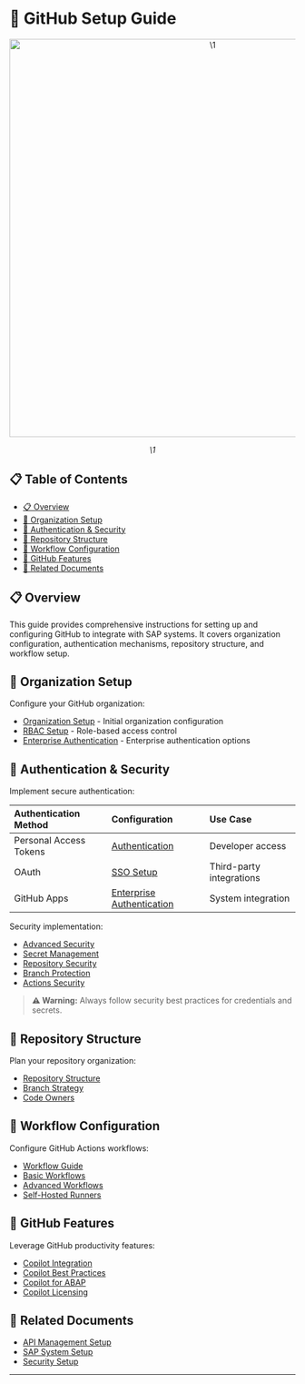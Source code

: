 # 🔧 GitHub Setup Guide

<div align="center" class="svg-container">
  <!-- Using both object and img as fallback for maximum compatibility -->
  <object type="image/svg+xml" data="\1" style="width: 700px; max-width: 100%;" aria-label="\1">
    <img src="\1" alt="\1" width="700" />
  </object>
  
  *\1*
</div>

## 📋 Table of Contents

- [📋 Overview](#-overview)
- [🏢 Organization Setup](#-organization-setup)
- [🔐 Authentication & Security](#-authentication--security)
- [📂 Repository Structure](#-repository-structure)
- [🔄 Workflow Configuration](#-workflow-configuration)
- [🤖 GitHub Features](#-github-features)
- [🔗 Related Documents](#-related-documents)

## 📋 Overview

This guide provides comprehensive instructions for setting up and configuring GitHub to integrate with SAP systems. It covers organization configuration, authentication mechanisms, repository structure, and workflow setup.

## 🏢 Organization Setup

Configure your GitHub organization:

- [Organization Setup](./organization-setup.md) - Initial organization configuration
- [RBAC Setup](./rbac-setup.md) - Role-based access control
- [Enterprise Authentication](./enterprise-authentication.md) - Enterprise authentication options

## 🔐 Authentication & Security

Implement secure authentication:

| Authentication Method | Configuration | Use Case |
|:----------------------|:--------------|:---------|
| Personal Access Tokens | [Authentication](./authentication.md) | Developer access |
| OAuth | [SSO Setup](./sso-setup.md) | Third-party integrations |
| GitHub Apps | [Enterprise Authentication](./enterprise-authentication.md) | System integration |

Security implementation:

- [Advanced Security](./advanced-security.md)
- [Secret Management](./secret-management.md)
- [Repository Security](./repository-security.md)
- [Branch Protection](./branch-protection.md)
- [Actions Security](./actions-security.md)

> **⚠️ Warning:** Always follow security best practices for credentials and secrets.

## 📂 Repository Structure

Plan your repository organization:

- [Repository Structure](./repository-structure.md)
- [Branch Strategy](./branch-strategy.md)
- [Code Owners](./codeowners.md)

## 🔄 Workflow Configuration

Configure GitHub Actions workflows:

- [Workflow Guide](./workflow-guide.md)
- [Basic Workflows](./workflows-basic.md)
- [Advanced Workflows](./workflows-advanced.md)
- [Self-Hosted Runners](./self-hosted-runners.md)

## 🤖 GitHub Features

Leverage GitHub productivity features:

- [Copilot Integration](./copilot-integration.md)
- [Copilot Best Practices](./copilot-best-practices.md)
- [Copilot for ABAP](./copilot-abap.md)
- [Copilot Licensing](./copilot-licensing.md)

## 🔗 Related Documents

- [API Management Setup](../apim-setup/index.md)
- [SAP System Setup](../sap-setup/index.md)
- [Security Setup](../security-setup/index.md)

---


